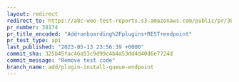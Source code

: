 ```yaml
---
layout: redirect
redirect_to: https://a8c-woo-test-reports.s3.amazonaws.com/public/pr/38174/api/index.html
pr_number: 38174
pr_title_encoded: "Add+onboarding%2Fplugins+REST+endpoint"
pr_test_type: api
last_published: "2023-05-13 23:56:39 +0000"
commit_sha: 325b45fac46a53c9d99c4b4a53dd4d40d6e7724d
commit_message: "Remove test code"
branch_name: add/plugin-install-queue-endpoint
---
```

